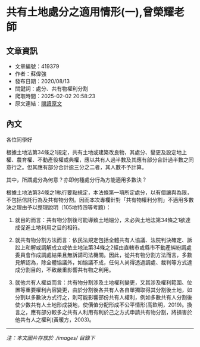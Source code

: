# 共有土地處分之適用情形(一),曾榮耀老師

## 文章資訊
- 文章編號：419379
- 作者：蘇偉強
- 發布日期：2020/08/13
- 關鍵詞：處分、共有物權利分割
- 爬取時間：2025-02-02 20:58:23
- 原文連結：[閱讀原文](https://real-estate.get.com.tw/Columns/detail.aspx?no=419379)

## 內文
各位同學好

根據土地法第34條之1規定，共有土地或建築改良物，其處分、變更及設定地上權、農育權、不動產役權或典權，應以共有人過半數及其應有部分合計過半數之同意行之。但其應有部分合計逾三分之二者，其人數不予計算。

其中，所謂處分為何意？亦即何種處分行為方能適用多數決？

根據土地法第34條之1執行要點規定，本法條第一項所定處分，以有償讓與為限，不包括信託行為及共有物分割。因而本次專欄針對「共有物權利分割」不適用多數決之理由予以整理說明（105地特四等考題）：

1. 就目的而言：共有物分割後可能導致土地細分，未必與土地法第34條之1欲達成促進土地利用之目的相符。

2. 就共有物分割方法而言：依民法規定包括全體共有人協議、法院判決確定、訴訟上和解或調解成立或依土地法第34條之2經由直轄市或縣市不動產糾紛調處委員會作成調處結果且無訴請司法機關。因此，從共有物分割方法而言，多數見解認為，除全體協議外，如協議不成，任何人尚得透過調處、裁判等方式達成分割目的，不致嚴重影響共有物之利用。

3. 就他共有人權益而言：共有物分割涉及土地權利變更，又其涉及權利範圍、位置等重要權利內容變更，由於分割後各共有人各自單獨取得其分割後土地，如分割以多數決方式行之，則可能影響部份共有人權利，例如多數共有人分割後使少數共有人土地形成袋地，使價值分配形成不公平情形(高欽明，2019)。換言之，應有部分較多之共有人利用有利於己之方式申請共有物分割，將損害於他共有人之權利(黃暖方，2003)。
---
*注：本文圖片存放於 ./images/ 目錄下*

